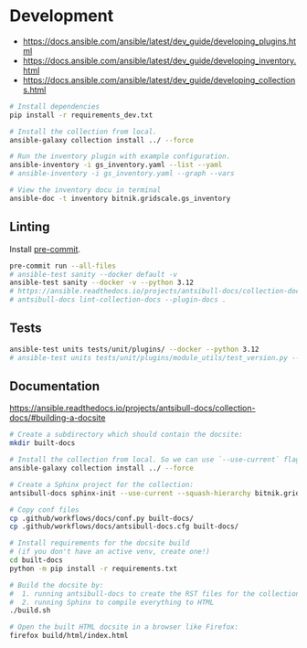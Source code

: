 # Development

* https://docs.ansible.com/ansible/latest/dev_guide/developing_plugins.html
* https://docs.ansible.com/ansible/latest/dev_guide/developing_inventory.html
* https://docs.ansible.com/ansible/latest/dev_guide/developing_collections.html

```sh
# Install dependencies
pip install -r requirements_dev.txt

# Install the collection from local.
ansible-galaxy collection install ../ --force

# Run the inventory plugin with example configuration.
ansible-inventory -i gs_inventory.yaml --list --yaml
# ansible-inventory -i gs_inventory.yaml --graph --vars

# View the inventory docu in terminal
ansible-doc -t inventory bitnik.gridscale.gs_inventory
```

## Linting

Install [pre-commit](https://pre-commit.com/).

```sh
pre-commit run --all-files
# ansible-test sanity --docker default -v
ansible-test sanity --docker -v --python 3.12
# https://ansible.readthedocs.io/projects/antsibull-docs/collection-docs/#linting-collection-docs
# antsibull-docs lint-collection-docs --plugin-docs .
```

## Tests

```sh
ansible-test units tests/unit/plugins/ --docker --python 3.12
# ansible-test units tests/unit/plugins/module_utils/test_version.py --docker --python 3.12
```

## Documentation

https://ansible.readthedocs.io/projects/antsibull-docs/collection-docs/#building-a-docsite

```sh
# Create a subdirectory which should contain the docsite:
mkdir built-docs

# Install the collection from local. So we can use `--use-current` flag in the next step.
ansible-galaxy collection install ../ --force

# Create a Sphinx project for the collection:
antsibull-docs sphinx-init --use-current --squash-hierarchy bitnik.gridscale --dest-dir built-docs

# Copy conf files
cp .github/workflows/docs/conf.py built-docs/
cp .github/workflows/docs/antsibull-docs.cfg built-docs/

# Install requirements for the docsite build
# (if you don't have an active venv, create one!)
cd built-docs
python -m pip install -r requirements.txt

# Build the docsite by:
#  1. running antsibull-docs to create the RST files for the collection,
#  2. running Sphinx to compile everything to HTML
./build.sh

# Open the built HTML docsite in a browser like Firefox:
firefox build/html/index.html
```
